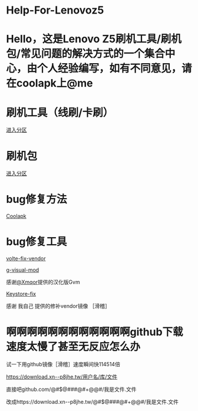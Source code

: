 # Help-For-Lenovoz5

# Hello，这是Lenovo Z5刷机工具/刷机包/常见问题的解决方式的一个集合中心，由个人经验编写，如有不同意见，请在coolapk上@me

# 刷机工具（线刷/卡刷）

[进入分区](https://github.com/IamapencilEk/Help-For-Lenovoz5/blob/main/1.md)

# 刷机包

[进入分区](https://github.com/IamapencilEk/Help-For-Lenovoz5/blob/main/2.md)

# bug修复方法

[Coolapk](https://www.coolapk.com/feed/33202742?shareKey=MzBiNGYwNDFlYWM4NjJjZWVmMTY~&shareUid=4693408&shareFrom=com.coolapk.market_12.3.2)

# bug修复工具

[volte-fix-vendor](https://github.com/khrj/volte-fix)

[g-visual-mod](https://www.coolapk.com/feed/29934213?shareKey=YjMwNjkzZDY0ZGZiNjJjZWYwNjU~&shareUid=4693408&shareFrom=com.coolapk.market_12.3.2)

感谢[@Xmqor](http://www.coolapk.com/u/3551095)提供的汉化版Gvm

[Keystore-fix](https://github.com/IamapencilEk/Keystore-for-jd2018)

感谢 我自己 提供的修补vendor镜像 ［滑稽］

# 啊啊啊啊啊啊啊啊啊啊啊啊github下载速度太慢了甚至无反应怎么办

试一下用github镜像［滑稽］速度瞬间快114514倍

https://download.xn--p8jhe.tw/用户名/库/文件

直接吧github.com/@#$@###@#+@@#/我是文件.文件

改成https://download.xn--p8jhe.tw/@#$@###@#+@@#/我是文件.文件
